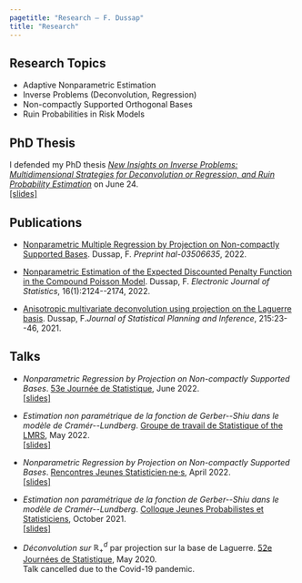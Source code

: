 ```yaml
---
pagetitle: "Research – F. Dussap"
title: "Research"
---
```



## Research Topics

-   Adaptive Nonparametric Estimation
-   Inverse Problems (Deconvolution, Regression)
-   Non-compactly Supported Orthogonal Bases
-   Ruin Probabilities in Risk Models


## PhD Thesis

I defended my PhD thesis [*New Insights on Inverse Problems: Multidimensional Strategies for Deconvolution or Regression, and Ruin Probability Estimation*](./Files/thesis.pdf) on June 24.\
    [[slides]](./Files/thesis_defence.pdf)


## Publications

- [Nonparametric Multiple Regression by Projection on Non-compactly Supported Bases](https://hal.archives-ouvertes.fr/hal-03506635). Dussap, F. *Preprint hal-03506635*, 2022.

- [Nonparametric Estimation of the Expected Discounted Penalty Function in the Compound Poisson Model](https://hal.archives-ouvertes.fr/hal-03212783). Dussap, F. *Electronic Journal of Statistics*, 16(1):2124--2174, 2022.

- [Anisotropic multivariate deconvolution using projection on the Laguerre basis](https://hal.archives-ouvertes.fr/hal-02400684). Dussap, F.*Journal of Statistical Planning and Inference*, 215:23--46, 2021.

## Talks

-   *Nonparametric Regression by Projection on Non-compactly Supported Bases*. [53e Journée de Statistique](https://jds22.sciencesconf.org/), June 2022.\
    [[slides]](./Files/jds-22.pdf)

-   *Estimation non paramétrique de la fonction de Gerber--Shiu dans le modèle de Cramér--Lundberg*. [Groupe de travail de Statistique of the LMRS](https://lmrs.univ-rouen.fr/fr/content/estimation-de-la-fonction-de-gerber-shiu-dans-le-modele-de-cramer-lundberg), May 2022.\
    [[slides]](./Files/rouen-05-22.pdf)

-   *Nonparametric Regression by Projection on Non-compactly Supported Bases*. [Rencontres Jeunes Statisticien·ne·s](https://rjs2022.sciencesconf.org), April 2022.\
    [[slides]](./Files/rjs-22.pdf)

-   *Estimation non paramétrique de la fonction de Gerber--Shiu dans le modèle de Cramér--Lundberg*. [Colloque Jeunes Probabilistes et Statisticiens](https://jps-2021.sciencesconf.org/), October 2021.\
    [[slides]](./Files/jps-21.pdf)

-   *Déconvolution sur* $\mathbb{R}_+^d$ par projection sur la base de Laguerre. [52e Journées de Statistique](https://jds2020.sciencesconf.org), May 2020.\
    Talk cancelled due to the Covid-19 pandemic.
